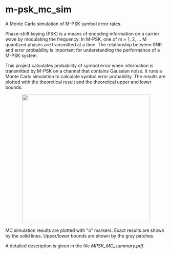 # m-psk_mc_sim
A Monte Carlo simulation of M-PSK symbol error rates.

Phase-shift keying (PSK) is a means of encoding information on a carrier wave by modulating the frequency. In M-PSK, one of m = 1, 2, ... M quantized phases are transmitted at a time. The relationship between SNR and error probability is important for understanding the performance of a M-PSK system.

This project calculates probability of symbol error when information is transmitted by M-PSK on a channel that contains Gaussian noise. It runs a Monte Carlo simulation to calculate symbol error probability. The results are plotted with the theoretical result and the theoretical upper and lower bounds.

<div align="center"><img src="https://cloud.githubusercontent.com/assets/3694352/16243691/159507ca-37be-11e6-8e8c-be805b9c53d6.png" style="width: 400px;"/></div>

MC simulation results are plotted with "o" markers. Exact results are shown by the solid lines. Upper/lower bounds are shown by the gray patches.

A detailed description is given in the file *MPSK_MC_summary.pdf*.
